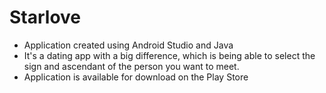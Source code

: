 # Starlove

* Application created using Android Studio and Java
* It's a dating app with a big difference, which is being able to select the sign and ascendant of the person you want to meet.
* Application is available for download on the Play Store
